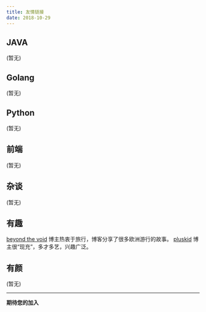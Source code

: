 ```yaml
---
title: 友情链接
date: 2018-10-29
---
```

## JAVA

(暂无)

## Golang

(暂无)

## Python

(暂无)

## 前端

(暂无)

## 杂谈

(暂无)

## 有趣

[beyond the void](https://www.byvoid.com/) 博主热衷于旅行，博客分享了很多欧洲游行的故事。
[pluskid](http://freemind.pluskid.org/) 博主很“现充”，多才多艺，兴趣广泛。

## 有颜

(暂无)

---
**期待您的加入**


